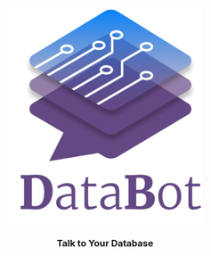 <div align="center">
  <img src="media/DataBot Logo with text.png" width=350px alt="DataBot Logo">
<h3><a src="https://intellimenta.com/products/databot/" target="_blank">Talk to Your Database<a></h3>
</div>


